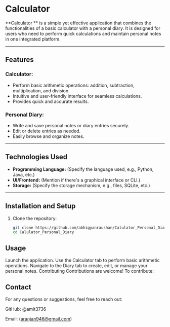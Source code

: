 # Calculator 

**Calculator ** is a simple yet effective application that combines the functionalities of a basic calculator with a personal diary. It is designed for users who need to perform quick calculations and maintain personal notes in one integrated platform.

---

## Features

### Calculator:
- Perform basic arithmetic operations: addition, subtraction, multiplication, and division.
- Intuitive and user-friendly interface for seamless calculations.
- Provides quick and accurate results.

### Personal Diary:
- Write and save personal notes or diary entries securely.
- Edit or delete entries as needed.
- Easily browse and organize notes.

---

## Technologies Used
- **Programming Language:** (Specify the language used, e.g., Python, Java, etc.)
- **UI/Frontend:** (Mention if there's a graphical interface or CLI.)
- **Storage:** (Specify the storage mechanism, e.g., files, SQLite, etc.)

---

## Installation and Setup

1. Clone the repository:
   ```bash
   git clone https://github.com/abhigyanraushan/Calulator_Personal_Diary.git
   cd Calulator_Personal_Diary
## Usage
Launch the application.
Use the Calculator tab to perform basic arithmetic operations.
Navigate to the Diary tab to create, edit, or manage your personal notes.
Contributing
Contributions are welcome! To contribute:

## Contact
For any questions or suggestions, feel free to reach out:

GitHub: @amit3736

Email: (aranjan946@gmail.com)
